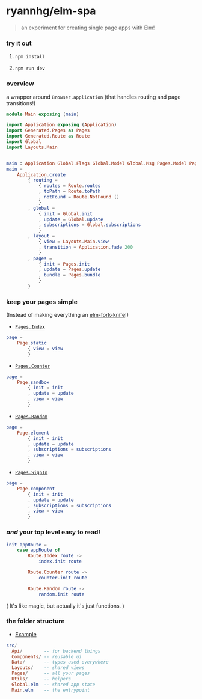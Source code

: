 # ryannhg/elm-spa
> an experiment for creating single page apps with Elm!


### try it out

1. `npm install`

1. `npm run dev`


### overview

a wrapper around `Browser.application` (that handles routing and page transitions!)

```elm
module Main exposing (main)

import Application exposing (Application)
import Generated.Pages as Pages
import Generated.Route as Route
import Global
import Layouts.Main


main : Application Global.Flags Global.Model Global.Msg Pages.Model Pages.Msg
main =
    Application.create
        { routing =
            { routes = Route.routes
            , toPath = Route.toPath
            , notFound = Route.NotFound ()
            }
        , global =
            { init = Global.init
            , update = Global.update
            , subscriptions = Global.subscriptions
            }
        , layout =
            { view = Layouts.Main.view
            , transition = Application.fade 200
            }
        , pages =
            { init = Pages.init
            , update = Pages.update
            , bundle = Pages.bundle
            }
        }

```

### keep your pages simple

(Instead of making everything an [elm-fork-knife](https://youtu.be/RN2_NchjrJQ?t=2362)!)

- [`Pages.Index`](./example/src/Pages/Index.elm)

```elm
page =
    Page.static
        { view = view
        }
```

- [`Pages.Counter`](./example/src/Pages/Counter.elm)

```elm
page =
    Page.sandbox
        { init = init
        , update = update
        , view = view
        }
```

- [`Pages.Random`](./example/src/Pages/Random.elm)

```elm
page =
    Page.element
        { init = init
        , update = update
        , subscriptions = subscriptions
        , view = view
        }
```

- [`Pages.SignIn`](./example/src/Pages/SignIn.elm)

```elm
page =
    Page.component
        { init = init
        , update = update
        , subscriptions = subscriptions
        , view = view
        }
```

### _and_ your top level easy to read!

```elm
init appRoute =
    case appRoute of
        Route.Index route ->
            index.init route

        Route.Counter route ->
            counter.init route

        Route.Random route ->
            random.init route
```

( It's like magic, but actually it's just functions. )


### the folder structure

- [Example](./example/src)

```elm
src/
  Api/        -- for backend things
  Components/ -- reusable ui
  Data/       -- types used everywhere
  Layouts/    -- shared views
  Pages/      -- all your pages
  Utils/      -- helpers
  Global.elm  -- shared app state
  Main.elm    -- the entrypoint
```
